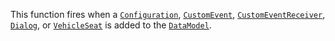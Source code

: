 This function fires when a [`Configuration`](https://create.roblox.com/docs/reference/engine/classes/Configuration), [`CustomEvent`](https://create.roblox.com/docs/reference/engine/classes/CustomEvent),
[`CustomEventReceiver`](https://create.roblox.com/docs/reference/engine/classes/CustomEventReceiver), [`Dialog`](https://create.roblox.com/docs/reference/engine/classes/Dialog), or [`VehicleSeat`](https://create.roblox.com/docs/reference/engine/classes/VehicleSeat) is
added to the [`DataModel`](https://create.roblox.com/docs/reference/engine/classes/DataModel).